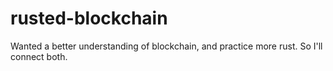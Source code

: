 # rusted-blockchain
Wanted a better understanding of blockchain, and practice more rust. So I'll connect both.
